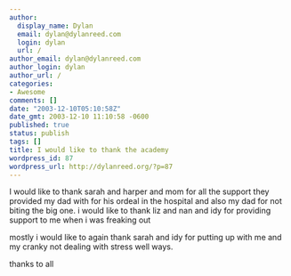 ```yaml
---
author:
  display_name: Dylan
  email: dylan@dylanreed.com
  login: dylan
  url: /
author_email: dylan@dylanreed.com
author_login: dylan
author_url: /
categories:
- Awesome
comments: []
date: "2003-12-10T05:10:58Z"
date_gmt: 2003-12-10 11:10:58 -0600
published: true
status: publish
tags: []
title: I would like to thank the academy
wordpress_id: 87
wordpress_url: http://dylanreed.org/?p=87
---
```


I would like to thank sarah and harper and mom for all the support they provided my dad with for his ordeal in the hospital and also my dad for not biting the big one. i would like to thank liz and nan and idy for providing support to me when i was freaking out

mostly i would like to again thank sarah and idy for putting up with me and my cranky not dealing with stress well ways.

thanks to all
